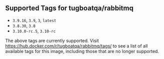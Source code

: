 ## Supported Tags for tugboatqa/rabbitmq

* `3.9.16`, `3.9`, `3`, `latest`
* `3.8.30`, `3.8`
* `3.10.0-rc.5`, `3.10-rc`

The above tags are currently supported. Visit https://hub.docker.com/r/tugboatqa/rabbitmq/tags/ to see a list of all available tags for this image, including those that are no longer supported.
